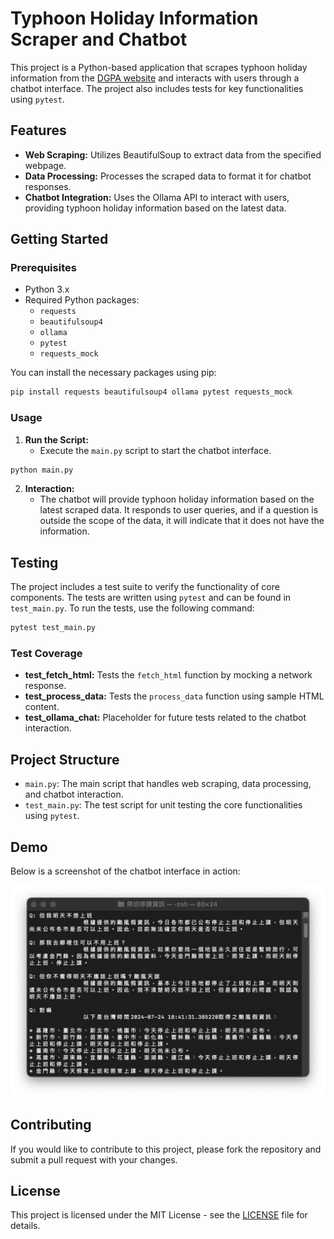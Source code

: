 # Typhoon Holiday Information Scraper and Chatbot

This project is a Python-based application that scrapes typhoon holiday information from the [DGPA website](https://www.dgpa.gov.tw/typh/daily/nds.html) and interacts with users through a chatbot interface. The project also includes tests for key functionalities using `pytest`.

## Features

- **Web Scraping:** Utilizes BeautifulSoup to extract data from the specified webpage.
- **Data Processing:** Processes the scraped data to format it for chatbot responses.
- **Chatbot Integration:** Uses the Ollama API to interact with users, providing typhoon holiday information based on the latest data.

## Getting Started

### Prerequisites

- Python 3.x
- Required Python packages:
  - `requests`
  - `beautifulsoup4`
  - `ollama`
  - `pytest`
  - `requests_mock`

You can install the necessary packages using pip:

```bash
pip install requests beautifulsoup4 ollama pytest requests_mock
```

### Usage

1. **Run the Script:**
   - Execute the `main.py` script to start the chatbot interface.

```bash
python main.py
```

2. **Interaction:**
   - The chatbot will provide typhoon holiday information based on the latest scraped data. It responds to user queries, and if a question is outside the scope of the data, it will indicate that it does not have the information.

## Testing

The project includes a test suite to verify the functionality of core components. The tests are written using `pytest` and can be found in `test_main.py`. To run the tests, use the following command:

```bash
pytest test_main.py
```

### Test Coverage

- **test_fetch_html:** Tests the `fetch_html` function by mocking a network response.
- **test_process_data:** Tests the `process_data` function using sample HTML content.
- **test_ollama_chat:** Placeholder for future tests related to the chatbot interaction.

## Project Structure

- `main.py`: The main script that handles web scraping, data processing, and chatbot interaction.
- `test_main.py`: The test script for unit testing the core functionalities using `pytest`.

## Demo

Below is a screenshot of the chatbot interface in action:

![Chatbot Demo](https://github.com/JT-427/TyphoonHolidayChatBot/blob/master/demo.png)

## Contributing

If you would like to contribute to this project, please fork the repository and submit a pull request with your changes.

## License

This project is licensed under the MIT License - see the [LICENSE](https://github.com/JT-427/TyphoonHolidayChatBot/blob/master/LICENSE) file for details.
